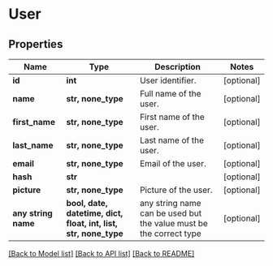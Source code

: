 # User



## Properties
Name | Type | Description | Notes
------------ | ------------- | ------------- | -------------
**id** | **int** | User identifier. | [optional] 
**name** | **str, none_type** | Full name of the user. | [optional] 
**first_name** | **str, none_type** | First name of the user. | [optional] 
**last_name** | **str, none_type** | Last name of the user. | [optional] 
**email** | **str, none_type** | Email of the user. | [optional] 
**hash** | **str** |  | [optional] 
**picture** | **str, none_type** | Picture of the user. | [optional] 
**any string name** | **bool, date, datetime, dict, float, int, list, str, none_type** | any string name can be used but the value must be the correct type | [optional]

[[Back to Model list]](../README.md#documentation-for-models) [[Back to API list]](../README.md#documentation-for-api-endpoints) [[Back to README]](../README.md)


